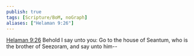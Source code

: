 ```yaml
---
publish: true
tags: [Scripture/BoM, noGraph]
aliases: ["Helaman 9:26"]
---
```

[Helaman 9:26](https://churchofjesuschrist.org/study/scriptures/bofm/hel/9?lang=eng&id=p26#p26) Behold I say unto you: Go to the house of Seantum, who is the brother of Seezoram, and say unto him--
